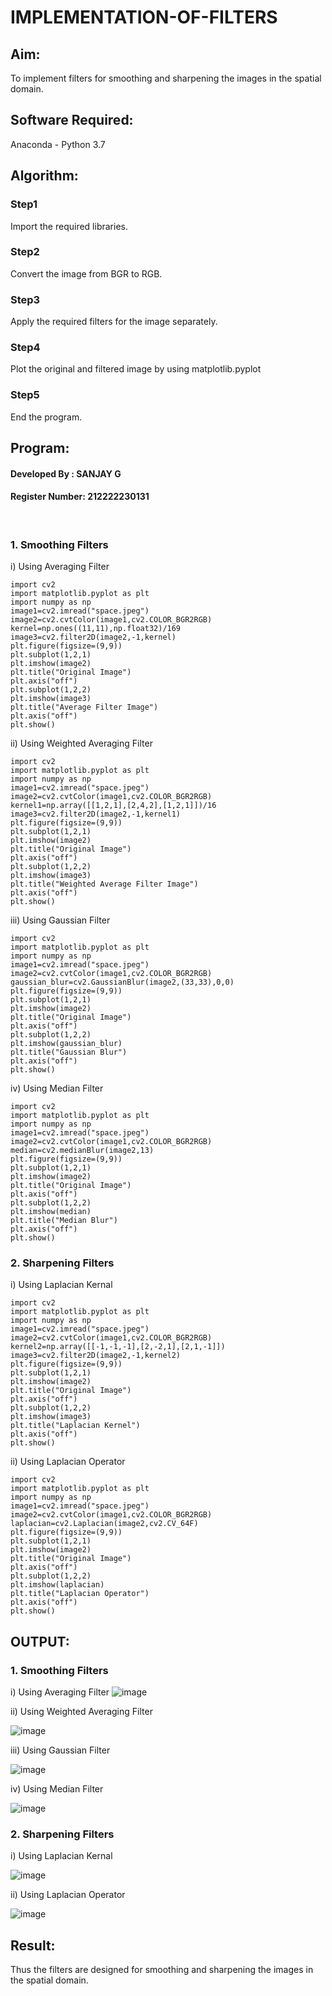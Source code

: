 # IMPLEMENTATION-OF-FILTERS
## Aim:
To implement filters for smoothing and sharpening the images in the spatial domain.

## Software Required:
Anaconda - Python 3.7

## Algorithm:
### Step1
Import the required libraries.

### Step2
Convert the image from BGR to RGB.

### Step3
Apply the required filters for the image separately.

### Step4
Plot the original and filtered image by using matplotlib.pyplot

### Step5
End the program.


## Program:
#### Developed By   : SANJAY G
#### Register Number: 212222230131
</br>

### 1. Smoothing Filters

i) Using Averaging Filter
```
import cv2
import matplotlib.pyplot as plt
import numpy as np
image1=cv2.imread("space.jpeg")
image2=cv2.cvtColor(image1,cv2.COLOR_BGR2RGB)
kernel=np.ones((11,11),np.float32)/169
image3=cv2.filter2D(image2,-1,kernel)
plt.figure(figsize=(9,9))
plt.subplot(1,2,1)
plt.imshow(image2)
plt.title("Original Image")
plt.axis("off")
plt.subplot(1,2,2)
plt.imshow(image3)
plt.title("Average Filter Image")
plt.axis("off")
plt.show()
```
ii) Using Weighted Averaging Filter
```
import cv2
import matplotlib.pyplot as plt
import numpy as np
image1=cv2.imread("space.jpeg")
image2=cv2.cvtColor(image1,cv2.COLOR_BGR2RGB)
kernel1=np.array([[1,2,1],[2,4,2],[1,2,1]])/16
image3=cv2.filter2D(image2,-1,kernel1)
plt.figure(figsize=(9,9))
plt.subplot(1,2,1)
plt.imshow(image2)
plt.title("Original Image")
plt.axis("off")
plt.subplot(1,2,2)
plt.imshow(image3)
plt.title("Weighted Average Filter Image")
plt.axis("off")
plt.show()
```
iii) Using Gaussian Filter
```
import cv2
import matplotlib.pyplot as plt
import numpy as np
image1=cv2.imread("space.jpeg")
image2=cv2.cvtColor(image1,cv2.COLOR_BGR2RGB)
gaussian_blur=cv2.GaussianBlur(image2,(33,33),0,0)
plt.figure(figsize=(9,9))
plt.subplot(1,2,1)
plt.imshow(image2)
plt.title("Original Image")
plt.axis("off")
plt.subplot(1,2,2)
plt.imshow(gaussian_blur)
plt.title("Gaussian Blur")
plt.axis("off")
plt.show()
```

iv) Using Median Filter
```
import cv2
import matplotlib.pyplot as plt
import numpy as np
image1=cv2.imread("space.jpeg")
image2=cv2.cvtColor(image1,cv2.COLOR_BGR2RGB)
median=cv2.medianBlur(image2,13)
plt.figure(figsize=(9,9))
plt.subplot(1,2,1)
plt.imshow(image2)
plt.title("Original Image")
plt.axis("off")
plt.subplot(1,2,2)
plt.imshow(median)
plt.title("Median Blur")
plt.axis("off")
plt.show()
```

### 2. Sharpening Filters
i) Using Laplacian Kernal
```
import cv2
import matplotlib.pyplot as plt
import numpy as np
image1=cv2.imread("space.jpeg")
image2=cv2.cvtColor(image1,cv2.COLOR_BGR2RGB)
kernel2=np.array([[-1,-1,-1],[2,-2,1],[2,1,-1]])
image3=cv2.filter2D(image2,-1,kernel2)
plt.figure(figsize=(9,9))
plt.subplot(1,2,1)
plt.imshow(image2)
plt.title("Original Image")
plt.axis("off")
plt.subplot(1,2,2)
plt.imshow(image3)
plt.title("Laplacian Kernel")
plt.axis("off")
plt.show()
```
ii) Using Laplacian Operator
```
import cv2
import matplotlib.pyplot as plt
import numpy as np
image1=cv2.imread("space.jpeg")
image2=cv2.cvtColor(image1,cv2.COLOR_BGR2RGB)
laplacian=cv2.Laplacian(image2,cv2.CV_64F)
plt.figure(figsize=(9,9))
plt.subplot(1,2,1)
plt.imshow(image2)
plt.title("Original Image")
plt.axis("off")
plt.subplot(1,2,2)
plt.imshow(laplacian)
plt.title("Laplacian Operator")
plt.axis("off")
plt.show()
```

## OUTPUT:
### 1. Smoothing Filters


i) Using Averaging Filter
![image](https://github.com/Jaiganesh235/Implementation-of-filter/assets/118657189/9f1277f5-6936-4948-9f6f-9a1c7684c6fe)



ii) Using Weighted Averaging Filter

![image](https://github.com/Jaiganesh235/Implementation-of-filter/assets/118657189/02df4c47-1915-4c2d-926a-13c029d27ec9)



iii) Using Gaussian Filter

![image](https://github.com/Jaiganesh235/Implementation-of-filter/assets/118657189/3fa17daa-d492-4572-b825-d2afdeacfc4e)



iv) Using Median Filter

![image](https://github.com/Jaiganesh235/Implementation-of-filter/assets/118657189/201edfd8-6daf-4998-88b9-04cbe4e74399)



### 2. Sharpening Filters

i) Using Laplacian Kernal

![image](https://github.com/Jaiganesh235/Implementation-of-filter/assets/118657189/61ef9c6f-a3ac-42c2-b939-cd50e25d68dd)


ii) Using Laplacian Operator

![image](https://github.com/Jaiganesh235/Implementation-of-filter/assets/118657189/41aaf2d4-11b9-4406-83fc-1d68e7f820a1)



## Result:
Thus the filters are designed for smoothing and sharpening the images in the spatial domain.
